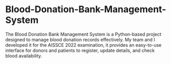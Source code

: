 # Blood-Donation-Bank-Management-System
The Blood Donation Bank Management System is a Python-based project designed to manage blood donation records effectively. My team and I developed it for the AISSCE 2022 examination, it provides an easy-to-use interface for donors and patients to register, update details, and check blood availability.
